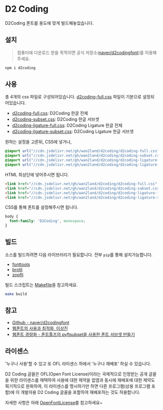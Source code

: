 # D2 Coding

D2Coding 폰트를 용도에 맞게 빌드해놓았습니다.

## 설치

> 컴퓨터에 다운로드 받을 목적이면 공식 저장소([naver/d2codingfont](https://github.com/naver/d2codingfont/))를 이용해주세요.

```bash
npm i d2coding
```

## 사용

총 4개의 css 파일로 구성되어있습니다. [d2coding-full.css](d2coding-full.css) 파일이 기본으로 설정되어있습니다.

- [d2coding-full.css](d2coding-full.css): D2Coding 한글 전체
- [d2coding-subset.css](d2coding-subset.css): D2Coding 한글 서브셋
- [d2coding-ligature-full.css](d2coding-ligature-full.css): D2Coding Ligature 한글 전체
- [d2coding-ligature-subset.css](d2coding-ligature-subset.css): D2Coding Ligature 한글 서브셋

원하는 설정을 고른뒤, CSS에 넣거나,

```css
@import url("//cdn.jsdelivr.net/gh/wan2land/d2coding/d2coding-full.css");
@import url("//cdn.jsdelivr.net/gh/wan2land/d2coding/d2coding-subset.css");
@import url("//cdn.jsdelivr.net/gh/wan2land/d2coding/d2coding-ligature-full.css");
@import url("//cdn.jsdelivr.net/gh/wan2land/d2coding/d2coding-ligature-subset.css");
```

HTML 최상단에 넣어주시면 됩니다.

```html
<link href="//cdn.jsdelivr.net/gh/wan2land/d2coding/d2coding-full.css" rel="stylesheet" />
<link href="//cdn.jsdelivr.net/gh/wan2land/d2coding/d2coding-subset.css" rel="stylesheet" />
<link href="//cdn.jsdelivr.net/gh/wan2land/d2coding/d2coding-ligature-full.css" rel="stylesheet" />
<link href="//cdn.jsdelivr.net/gh/wan2land/d2coding/d2coding-ligature-subset.css" rel="stylesheet" />
```

CSS를 통해 폰트를 설정해주시면 됩니다.

```css
body {
  font-family: 'D2Coding', monospace;
}
```

## 빌드

소스를 빌드하려면 다음 라이브러리가 필요합니다. 전부 `pip`를 통해 설치가능합니다.

- [fonttools](https://github.com/fonttools/fonttools)
- [brotli](https://pypi.org/project/Brotli/)
- [zopfli](https://pypi.org/project/zopfli/)

빌드 스크립트는 [Makefile](Makefile)을 참고하세요.

```bash
make build
```

## 참고

- [Github - naver/d2codingfont](https://github.com/naver/d2codingfont)
- [웹폰트의 사용과 최적화, 이상진](https://medium.com/@hyunalee419/feconf-korea-%EC%9B%B9%ED%8F%B0%ED%8A%B8%EC%9D%98-%EC%82%AC%EC%9A%A9%EA%B3%BC-%EC%B5%9C%EC%A0%81%ED%99%94-%EC%9D%B4%EC%83%81%EC%A7%84-58c210fa77c4)
- [웹폰트 경량화 - 폰트툴즈의 pyftsubset을 사용한 폰트 서브셋 만들기](https://www.44bits.io/ko/post/optimization_webfont_with_pyftsubnet)

## 라이센스 

'누구나 사용'할 수 있고 또 OFL 라이센스 하에서 '누구나 재배포' 하실 수 있습니다.

D2 Coding 글꼴은 OFL(Open Font License)이라는 국제적으로 인정받는 공개 글꼴을 위한 라이센스를 채택하여 사용에 대한 제약을 없앰과 동시에 재배포에 대한 제약도 획기적으로 완화하여, 이 라이센스를 명시하기만 하면 다른 프로그램(상용 프로그램 포함)에 이 개발자용 D2 Coding 글꼴을 포함하여 재배포하는 것도 허용합니다.

자세한 사항은 아래 [OpenFontLicense](https://github.com/naver/d2codingfont/wiki/Open-Font-License)를 참고하세요~

